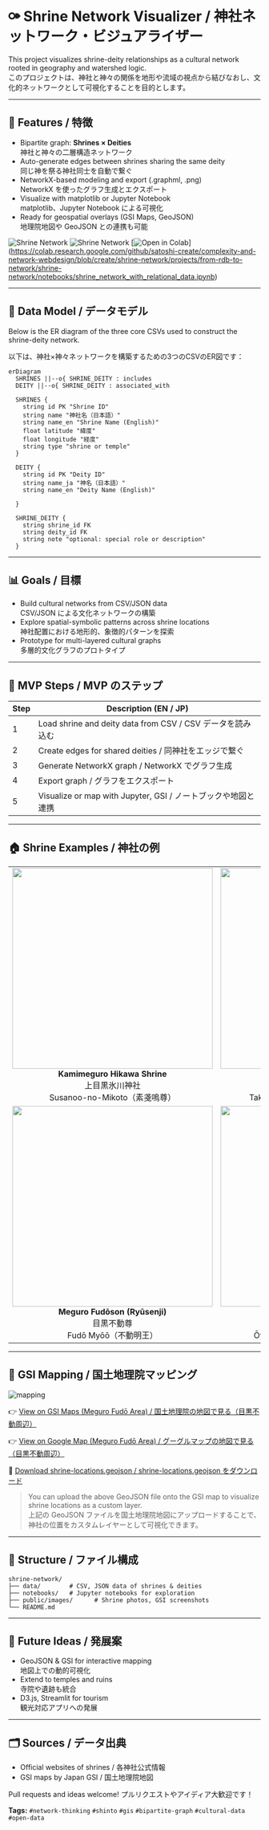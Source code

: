 # ⚩ Shrine Network Visualizer / 神社ネットワーク・ビジュアライザー

This project visualizes shrine-deity relationships as a cultural network rooted in geography and watershed logic.  
このプロジェクトは、神社と神々の関係を地形や流域の視点から結びなおし、文化的ネットワークとして可視化することを目的とします。


---

## 🧪 Features / 特徴

- Bipartite graph: **Shrines × Deities**  
  神社と神々の二層構造ネットワーク
- Auto-generate edges between shrines sharing the same deity  
  同じ神を祭る神社同士を自動で繋ぐ
- NetworkX-based modeling and export (.graphml, .png)  
  NetworkX を使ったグラフ生成とエクスポート
- Visualize with matplotlib or Jupyter Notebook  
  matplotlib、Jupyter Notebook による可視化
- Ready for geospatial overlays (GSI Maps, GeoJSON)  
  地理院地図や GeoJSON との連携も可能

![Shrine Network](./public/images/shrine_network_demo_with_deity_en.png)
![Shrine Network](./public/images/shrine_network_with_relational_data_ja.png)
[![Open in Colab](https://colab.research.google.com/assets/colab-badge.svg)]
(https://colab.research.google.com/github/satoshi-create/complexity-and-network-webdesign/blob/create/shrine-network/projects/from-rdb-to-network/shrine-network/notebooks/shrine_network_with_relational_data.ipynb)

---
## 🧩 Data Model / データモデル

Below is the ER diagram of the three core CSVs used to construct the shrine-deity network.

以下は、神社×神々ネットワークを構築するための3つのCSVのER図です：


```mermaid
erDiagram
  SHRINES ||--o{ SHRINE_DEITY : includes
  DEITY ||--o{ SHRINE_DEITY : associated_with

  SHRINES {
    string id PK "Shrine ID"
    string name "神社名（日本語）"
    string name_en "Shrine Name (English)"
    float latitude "緯度"
    float longitude "経度"
    string type "shrine or temple"
  }

  DEITY {
    string id PK "Deity ID"
    string name_ja "神名（日本語）"
    string name_en "Deity Name (English)"

  }

  SHRINE_DEITY {
    string shrine_id FK
    string deity_id FK
    string note "optional: special role or description"
  }

```
---

## 📊 Goals / 目標

- Build cultural networks from CSV/JSON data  
  CSV/JSON による文化ネットワークの構築
- Explore spatial-symbolic patterns across shrine locations  
  神社配置における地形的、象徴的パターンを探索
- Prototype for multi-layered cultural graphs  
  多層的文化グラフのプロトタイプ

---


## 🚀 MVP Steps / MVP のステップ

| Step | Description (EN / JP)                                         |
| ---- | ------------------------------------------------------------- |
| 1    | Load shrine and deity data from CSV / CSV データを読み込む    |
| 2    | Create edges for shared deities / 同神社をエッジで繋ぐ        |
| 3    | Generate NetworkX graph / NetworkX でグラフ生成               |
| 4    | Export graph / グラフをエクスポート                           |
| 5    | Visualize or map with Jupyter, GSI / ノートブックや地図と連携 |

---

## 🏠 Shrine Examples / 神社の例

<div align="center">
<table>
  <tr>
    <td align="center">
      <img src="./public/images/kamimeguro-hikawa-shrine/kamimeguro-hikawa-shrine_8.jpg" width="400"><br/>
      <strong>Kamimeguro Hikawa Shrine</strong><br/>
      上目黒氷川神社<br/>
      Susanoo-no-Mikoto（素戔嗚尊）
    </td>
    <td align="center">
      <img src="./public/images/komatsunagi-shrine/komatsunagi-shrine_7.jpg" width="400"><br/>
      <strong>Komatsunagi Shrine</strong><br/>
      駒繋神社<br/>
      Takemikazuchi-no-Kami（武甕槌命）
    </td>
  </tr>
  <tr>
    <td align="center">
      <img src="./public/images/meguro-fudoson/meguro-fudoson_11.jpg" width="400"><br/>
      <strong>Meguro Fudōson (Ryūsenji)</strong><br/>
      目黒不動尊<br/>
      Fudō Myōō（不動明王）
    </td>
    <td align="center">
      <img src="./public/images/mishuku-shrine/mishuku-shrine_4.jpg" width="400"><br/>
      <strong>Mishuku Shrine</strong><br/>
      三宿神社<br/>
      Ōyamatsumi-no-Kami（大山祇命）
    </td>
  </tr>
</table>
</div>

---

## 🗾 GSI Mapping / 国土地理院マッピング

![mapping](./public/images/shrine-locations-mapping.JPG)

👉 [View on GSI Maps (Meguro Fudō Area) / 国土地理院の地図で見る（目黒不動周辺）](https://maps.gsi.go.jp/#14/35.635012/139.685755/&base=std&ls=std%7Canaglyphmap_color%2C0.47%7Cexperimental_landformclassification1%2C0.56&blend=0&disp=111&lcd=experimental_landformclassification1&vs=c1g1j0h0k0l0u0t0z0r0s0m0f0)

👉 [View on Google Map (Meguro Fudō Area) / グーグルマップの地図で見る（目黒不動周辺）](https://maps.app.goo.gl/ekTJ6fZX6zTnPSL66)

📎 [Download shrine-locations.geojson / shrine-locations.geojson をダウンロード](./data/shrine_meguro-river.geojson)

> You can upload the above GeoJSON file onto the GSI map to visualize shrine locations as a custom layer.  
> 上記の GeoJSON ファイルを国土地理院地図にアップロードすることで、神社の位置をカスタムレイヤーとして可視化できます。

---

## 📂 Structure / ファイル構成

```
shrine-network/
├── data/        # CSV, JSON data of shrines & deities
├── notebooks/   # Jupyter notebooks for exploration
├── public/images/      # Shrine photos, GSI screenshots
└── README.md
```

---

## 🧠 Future Ideas / 発展案

- GeoJSON & GSI for interactive mapping  
  地図上での動的可視化
- Extend to temples and ruins  
  寺院や遺跡も統合
- D3.js, Streamlit for tourism  
  観光対応アプリへの発展

---

## 🗂 Sources / データ出典

- Official websites of shrines / 各神社公式情報
- GSI maps by Japan GSI / 国土地理院地図

Pull requests and ideas welcome! プルリクエストやアイディア大歓迎です！

**Tags:** `#network-thinking` `#shinto` `#gis` `#bipartite-graph` `#cultural-data` `#open-data`
